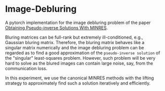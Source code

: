 # Image-Debluring

A pytorch implementation for the image debluring problem of the paper [Obtaining Pseudo-inverse Solutions With MINRES](https://arxiv.org/abs/2309.17096).

Bluring matrices can be full-rank but extremely ill-conditioned, e.g., Gaussian bluring matrix. Therefore, the bluring matrix behaves like a singular matrix numerically and the image debluring problem can be regarded as to find a good approximation of the ``pseudo-inverse solution`` of the "singular" least-squares problem. However, such problem will be very hard to solve as the blured images can contain large noise, say, from the communication loss. 

In this experiment, we use the canonical MINRES methods with the lifting strategy to approximately find such a solution iteratively and efficiently.
